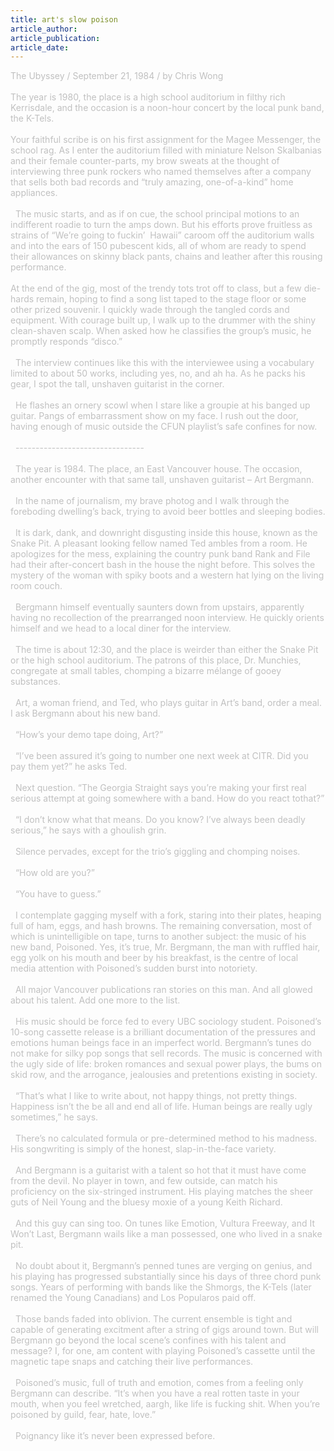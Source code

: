 ```yaml
---
title: art's slow poison
article_author: 
article_publication: 
article_date: 
---
```

<span style="color: #c0c0c0">The Ubyssey / September 21, 1984 / by Chris Wong<br />
<br />
The year is 1980, the place is a high school auditorium in filthy rich Kerrisdale, and the occasion is a noon-hour concert by the local punk band, the K-Tels.<br />
<br />
Your faithful scribe is on his first assignment for the Magee Messenger, the school rag. As I enter the auditorium filled with miniature Nelson Skalbanias and their female counter-parts, my brow sweats at the thought of interviewing three punk rockers who named themselves after a company that sells both bad records and &ldquo;truly amazing, one-of-a-kind&rdquo; home appliances.<br />
<br />
&nbsp; The music starts, and as if on cue, the school principal motions to an indifferent roadie to turn the amps down. But his efforts prove fruitless as strains of &ldquo;We&rsquo;re going to fuckin&rsquo;&nbsp; Hawaii&rdquo; caroom off the auditorium walls and into the ears of 150 pubescent kids, all of whom are ready to spend their allowances on skinny black pants, chains and leather after this rousing performance.<br />
<br />
At the end of the gig, most of the trendy tots trot off to class, but a few die-hards remain, hoping to find a song list taped to the stage floor or some other prized souvenir. I quickly wade through the tangled cords and equipment. With courage built up, I walk up to the drummer with the shiny clean-shaven scalp. When asked how he classifies the group&rsquo;s music, he promptly responds &ldquo;disco.&rdquo;<br />
<br />
&nbsp; The interview continues like this with the interviewee using a vocabulary limited to about 50 works, including yes, no, and ah ha. As he packs his gear, I spot the tall, unshaven guitarist in the corner.<br />
<br />
&nbsp; He flashes an ornery scowl when I stare like a groupie at his banged up guitar. Pangs of embarrassment show on my face. I rush out the door, having enough of music outside the CFUN playlist&rsquo;s safe confines for now.<br />
<br />
&nbsp; --------------------------------<br />
<br />
&nbsp; The year is 1984. The place, an East Vancouver house. The occasion, another encounter with that same tall, unshaven guitarist &ndash; Art Bergmann.<br />
<br />
&nbsp; In the name of journalism, my brave photog and I walk through the foreboding dwelling&rsquo;s back, trying to avoid beer bottles and sleeping bodies.<br />
<br />
&nbsp; It is dark, dank, and downright disgusting inside this house, known as the Snake Pit. A pleasant looking fellow named Ted ambles from a room. He apologizes for the mess, explaining the country punk band Rank and File had their after-concert bash in the house the night before. This solves the mystery of the woman with spiky boots and a western hat lying on the living room couch.<br />
<br />
&nbsp; Bergmann himself eventually saunters down from upstairs, apparently having no recollection of the prearranged noon interview. He quickly orients himself and we head to a local diner for the interview.<br />
<br />
&nbsp; The time is about 12:30, and the place is weirder than either the Snake Pit or the high school auditorium. The patrons of this place, Dr. Munchies, congregate at small tables, chomping a bizarre m&eacute;lange of gooey substances.<br />
<br />
&nbsp; Art, a woman friend, and Ted, who plays guitar in Art&rsquo;s band, order a meal. I ask Bergmann about his new band.<br />
<br />
&nbsp; &ldquo;How&rsquo;s your demo tape doing, Art?&rdquo;<br />
<br />
&nbsp; &ldquo;I&rsquo;ve been assured it&rsquo;s going to number one next week at CITR. Did you pay them yet?&rdquo; he asks Ted.<br />
<br />
&nbsp; Next question. &ldquo;The Georgia Straight says you&rsquo;re making your first real serious attempt at going somewhere with a band. How do you react tothat?&rdquo;<br />
<br />
&nbsp; &ldquo;I don&rsquo;t know what that means. Do you know? I&rsquo;ve always been deadly serious,&rdquo; he says with a ghoulish grin.<br />
<br />
&nbsp; Silence pervades, except for the trio&rsquo;s giggling and chomping noises.<br />
<br />
&nbsp; &ldquo;How old are you?&rdquo;<br />
<br />
&nbsp; &ldquo;You have to guess.&rdquo;<br />
<br />
&nbsp; I contemplate gagging myself with a fork, staring into their plates, heaping full of ham, eggs, and hash browns. The remaining conversation, most of which is unintelligible on tape, turns to another subject: the music of his new band, Poisoned. Yes, it&rsquo;s true, Mr. Bergmann, the man with ruffled hair, egg yolk on his mouth and beer by his breakfast, is the centre of local media attention with Poisoned&rsquo;s sudden burst into notoriety.<br />
<br />
&nbsp; All major Vancouver publications ran stories on this man. And all glowed about his talent. Add one more to the list.<br />
<br />
&nbsp; His music should be force fed to every UBC sociology student. Poisoned&rsquo;s 10-song cassette release is a brilliant documentation of the pressures and emotions human beings face in an imperfect world. Bergmann&rsquo;s tunes do not make for silky pop songs that sell records. The music is concerned with the ugly side of life: broken romances and sexual power plays, the bums on skid row, and the arrogance, jealousies and pretentions existing in society.<br />
<br />
&nbsp; &ldquo;That&rsquo;s what I like to write about, not happy things, not pretty things. Happiness isn&rsquo;t the be all and end all of life. Human beings are really ugly sometimes,&rdquo; he says.<br />
<br />
&nbsp; There&rsquo;s no calculated formula or pre-determined method to his madness. His songwriting is simply of the honest, slap-in-the-face variety.<br />
<br />
&nbsp; And Bergmann is a guitarist with a talent so hot that it must have come from the devil. No player in town, and few outside, can match his proficiency on the six-stringed instrument. His playing matches the sheer guts of Neil Young and the bluesy moxie of a young Keith Richard.<br />
<br />
&nbsp; And this guy can sing too. On tunes like Emotion, Vultura Freeway, and It Won&rsquo;t Last, Bergmann wails like a man possessed, one who lived in a snake pit.<br />
<br />
&nbsp; No doubt about it, Bergmann&rsquo;s penned tunes are verging on genius, and his playing has progressed substantially since his days of three chord punk songs. Years of performing with bands like the Shmorgs, the K-Tels (later renamed the Young Canadians) and Los Popularos paid off.<br />
<br />
&nbsp; Those bands faded into oblivion. The current ensemble is tight and capable of generating excitment after a string of gigs around town. But will Bergmann go beyond the local scene&rsquo;s confines with his talent and message? I, for one, am content with playing Poisoned&rsquo;s cassette until the magnetic tape snaps and catching their live performances.<br />
<br />
&nbsp; Poisoned&rsquo;s music, full of truth and emotion, comes from a feeling only Bergmann can describe. &ldquo;It&rsquo;s when you have a real rotten taste in your mouth, when you feel wretched, aargh, like life is fucking shit. When you&rsquo;re poisoned by guild, fear, hate, love.&rdquo;<br />
<br />
&nbsp; Poignancy like it&rsquo;s never been expressed before.<br />
</span><br />
<!--StartFragment--><!--EndFragment-->
